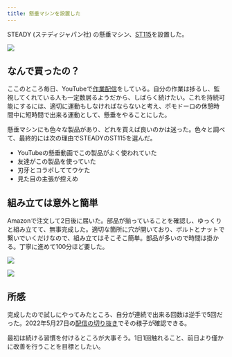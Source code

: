 ```yaml
---
title: 懸垂マシンを設置した
---
```

STEADY (ステディジャパン社) の懸垂マシン、[ST115](https://www.amazon.co.jp/dp/B09K3QQBKH)を設置した。

![](https://lh6.googleusercontent.com/pQ-BJ5r-PAH3o3plKJxEm375aPTPliOzxU3v-NUZbnglFUWORaNdQnc04xWOjvW3BEF7PcO-sGoC_TGwg7UiZ5eP0GMuxI3Nwdh4Gwqhbca58lPgPHF_f-O85R76pFlddcB2j638W7xhXclW04SUZl-fMUaNM1zjzS2Lm45_WuxKOMfHDwxxxUa8_VLd)

なんで買ったの？
--------

ここのところ毎日、YouTubeで[作業配信](https://www.youtube.com/c/r7kamura)をしている。自分の作業は捗るし、監視してくれている人も一定数居るようだから、しばらく続けたい。これを持続可能にするには、適切に運動もしなければならないと考え、ポモドーロの休憩時間中に短時間で出来る運動として、懸垂をやることにした。

懸垂マシンにも色々な製品があり、どれを買えば良いのかは迷った。色々と調べて、最終的には次の理由でSTEADYのST115を選んだ。

*   YouTubeの懸垂動画でこの製品がよく使われていた
*   友達がこの製品を使っていた
*   刃牙とコラボしててウケた
*   見た目の主張が控えめ

組み立ては意外と簡単
----------

Amazonで注文して2日後に届いた。部品が揃っていることを確認し、ゆっくりと組み立てて、無事完成した。適切な箇所に穴が開いており、ボルトとナットで繋いでいくだけなので、組み立てはそこそこ簡単。部品が多いので時間は掛かる。丁寧に進めて100分ほど要した。

![](https://lh3.googleusercontent.com/R83SRhr4XSMkE5xhkoF2Q1u4K7Kew6bqvuwvw9CfiRI0skJ_IbnE6QhaT7EY8JMnNerB3LGH1K-X5fMkCaBUnBqXvWD3hfkduyJqMZapytmNqE22whFi6M3Vi54rbm6SykicRL7jPMRcDgF4aZwnrUY_TjUg__dRAKicpirOIv5Cnv0ZL-LCiVbQZN2E)

![](https://lh6.googleusercontent.com/QxL7_2UpW6P3lncyH7BK3gHdzHF7SFO7BjXNbypW6GR-OoxZPO8EKCDQBVm4ZFIhQ-ztV2pd8gwRWUF193-KDnwIuONsAWYc5AdVycdS-Ifaye9G6eh6QN3CXA8rVZBLqUHcu9Zco6V8KMspbiedp8-iyudmkaZ3wWvbCKLtxFN0xIBR_p6eR1VLBz9I)

所感
--

完成したので試しにやってみたところ、自分が連続で出来る回数は逆手で5回だった。2022年5月27日の[配信の切り抜き](https://www.youtube.com/clip/Ugkxy2NXpdlfZF0kT9s-MoCOrbB1wpWEryK9)でその様子が確認できる。

最初は続ける習慣を付けるところが大事そう。1日1回触れること、前日より僅かに改善を行うことを目標としたい。
